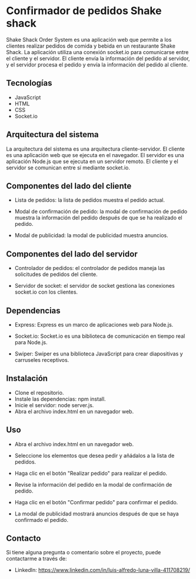 # Confirmador de pedidos Shake shack

Shake Shack Order System es una aplicación web que permite a los clientes realizar pedidos de comida y bebida en un restaurante Shake Shack. La aplicación utiliza una conexión socket.io para comunicarse entre el cliente y el servidor. El cliente envía la información del pedido al servidor, y el servidor procesa el pedido y envía la información del pedido al cliente.

## Tecnologías

- JavaScript
- HTML
- CSS
- Socket.io

## Arquitectura del sistema

La arquitectura del sistema es una arquitectura cliente-servidor. El cliente es una aplicación web que se ejecuta en el navegador. El servidor es una aplicación Node.js que se ejecuta en un servidor remoto. El cliente y el servidor se comunican entre sí mediante socket.io.

## Componentes del lado del cliente

- Lista de pedidos: la lista de pedidos muestra el pedido actual.

- Modal de confirmación de pedido: la modal de confirmación de pedido muestra la información del pedido después de que se ha realizado el pedido.

- Modal de publicidad: la modal de publicidad muestra anuncios.

## Componentes del lado del servidor

- Controlador de pedidos: el controlador de pedidos maneja las solicitudes de pedidos del cliente.

- Servidor de socket: el servidor de socket gestiona las conexiones socket.io con los clientes.

## Dependencias

- Express: Express es un marco de aplicaciones web para Node.js.

- Socket.io: Socket.io es una biblioteca de comunicación en tiempo real para Node.js.

- Swiper: Swiper es una biblioteca JavaScript para crear diapositivas y carruseles receptivos.

## Instalación

- Clone el repositorio.
- Instale las dependencias: npm install.
- Inicie el servidor: node server.js.
- Abra el archivo index.html en un navegador web.

## Uso

- Abra el archivo index.html en un navegador web.

- Seleccione los elementos que desea pedir y añádalos a la lista de pedidos.

- Haga clic en el botón "Realizar pedido" para realizar el pedido.

- Revise la información del pedido en la modal de confirmación de pedido.

- Haga clic en el botón "Confirmar pedido" para confirmar el pedido.

- La modal de publicidad mostrará anuncios después de que se haya confirmado el pedido.


## Contacto

Si tiene alguna pregunta o comentario sobre el proyecto, puede contactarme a través de:

- LinkedIn: https://www.linkedin.com/in/luis-alfredo-luna-villa-411708219/

